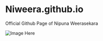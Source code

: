 # Niweera.github.io
Official Github Page of Nipuna Weerasekara


![Image Here](https://niweera.gq/img/NIWEERA.png)
